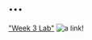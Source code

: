 # ...

["Week 3 Lab"](https://ucsd-cse15l-w22.github.io/week/week3/)
![a link!](https://upload.wikimedia.org/wikipedia/commons/thumb/b/b6/Image_created_with_a_mobile_phone.png/1200px-Image_created_with_a_mobile_phone.png)